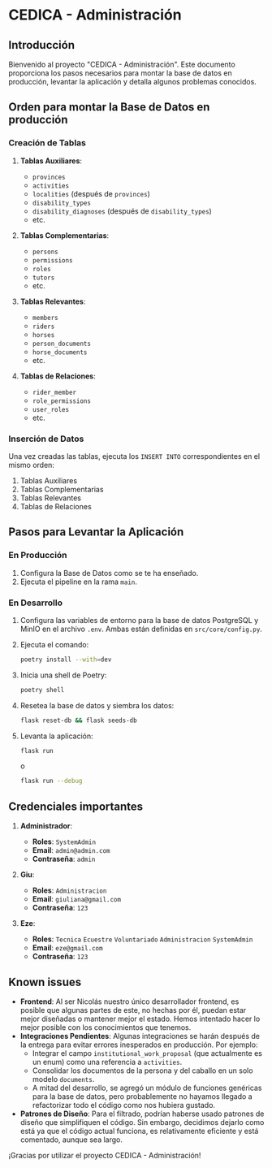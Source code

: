 # CEDICA - Administración

## Introducción
Bienvenido al proyecto "CEDICA - Administración". Este documento proporciona los pasos necesarios para montar la base de datos en producción, levantar la aplicación y detalla algunos problemas conocidos.

## Orden para montar la Base de Datos en producción

### Creación de Tablas
1. **Tablas Auxiliares**:
    - `provinces`
    - `activities`
    - `localities` (después de `provinces`)
    - `disability_types`
    - `disability_diagnoses` (después de `disability_types`)
    - etc.

2. **Tablas Complementarias**:
    - `persons`
    - `permissions`
    - `roles`
    - `tutors`
    - etc.

3. **Tablas Relevantes**:
    - `members`
    - `riders`
    - `horses`
    - `person_documents`
    - `horse_documents`
    - etc.

4. **Tablas de Relaciones**:
    - `rider_member`
    - `role_permissions`
    - `user_roles`
    - etc.

### Inserción de Datos
Una vez creadas las tablas, ejecuta los `INSERT INTO` correspondientes en el mismo orden:

1. Tablas Auxiliares
2. Tablas Complementarias
3. Tablas Relevantes
4. Tablas de Relaciones

## Pasos para Levantar la Aplicación

### En Producción
1. Configura la Base de Datos como se te ha enseñado.
2. Ejecuta el pipeline en la rama `main`.

### En Desarrollo
1. Configura las variables de entorno para la base de datos PostgreSQL y MinIO en el archivo `.env`. Ambas están definidas en `src/core/config.py`.
2. Ejecuta el comando:
    ```bash
    poetry install --with=dev
    ```
3. Inicia una shell de Poetry:
    ```bash
    poetry shell
    ```
4. Resetea la base de datos y siembra los datos:
    ```bash
    flask reset-db && flask seeds-db
    ```
5. Levanta la aplicación:
    ```bash
    flask run
    ```
    o

    ```bash
    flask run --debug
    ```

## Credenciales importantes
1. **Administrador**:
    - **Roles**: `SystemAdmin`
    - **Email**: `admin@admin.com`
    - **Contraseña**: `admin`

2. **Giu**:
    - **Roles**: `Administracion`
    - **Email**: `giuliana@gmail.com`
    - **Contraseña**: `123`

3. **Eze**:
    - **Roles**: `Tecnica` `Ecuestre` `Voluntariado` `Administracion` `SystemAdmin`
    - **Email**: `eze@gmail.com`
    - **Contraseña**: `123`

## Known issues
- **Frontend**: Al ser Nicolás nuestro único desarrollador frontend, es posible que algunas partes de este, no hechas por él, puedan estar mejor diseñadas o mantener mejor el estado. Hemos intentado hacer lo mejor posible con los conocimientos que tenemos.
- **Integraciones Pendientes**: Algunas integraciones se harán después de la entrega para evitar errores inesperados en producción. Por ejemplo:
    - Integrar el campo `institutional_work_proposal` (que actualmente es un enum) como una referencia a `activities`.
    - Consolidar los documentos de la persona y del caballo en un solo modelo `documents`.
    - A mitad del desarrollo, se agregó un módulo de funciones genéricas para la base de datos, pero probablemente no hayamos llegado a refactorizar todo el código como nos hubiera gustado.
- **Patrones de Diseño**: Para el filtrado, podrían haberse usado patrones de diseño que simplifiquen el código. Sin embargo, decidimos dejarlo como está ya que el código actual funciona, es relativamente eficiente y está comentado, aunque sea largo.

¡Gracias por utilizar el proyecto CEDICA - Administración!